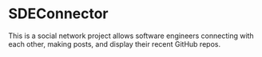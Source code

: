 # SDEConnector

This is a social network project allows software engineers connecting with each other, making posts, and display their recent GitHub repos.
